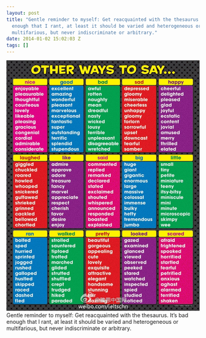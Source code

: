 ```yaml
---
layout: post
title: "Gentle reminder to myself: Get reacquainted with the thesaurus. It’s bad
  enough that I rant, at least it should be varied and heterogeneous or
  multifarious, but never indiscriminate or arbitrary."
date: 2014-01-02 15:02:03 Z
tags: []
---
```

![](/media/2014/01/71967333918.jpg)
Gentle reminder to myself: Get reacquainted with the thesaurus. It’s bad enough that I rant, at least it should be varied and heterogeneous or multifarious, but never indiscriminate or arbitrary.
